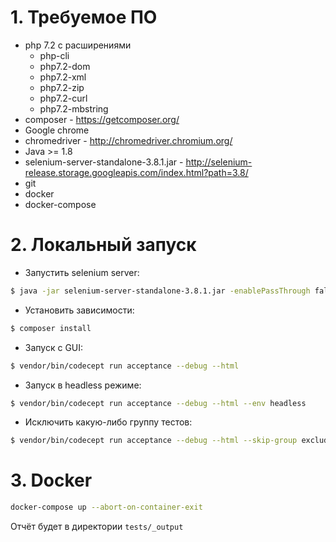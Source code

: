 # 1. Требуемое ПО
* php 7.2 c расширениями
  * php-cli
  * php7.2-dom
  * php7.2-xml
  * php7.2-zip
  * php7.2-curl
  * php7.2-mbstring
* composer - https://getcomposer.org/
* Google chrome
* chromedriver - http://chromedriver.chromium.org/
* Java >= 1.8
* selenium-server-standalone-3.8.1.jar - http://selenium-release.storage.googleapis.com/index.html?path=3.8/
* git
* docker
* docker-compose

# 2. Локальный запуск
* Запустить selenium server:
```sh
$ java -jar selenium-server-standalone-3.8.1.jar -enablePassThrough false
```
* Установить зависимости:
```sh
$ composer install
```
* Запуск с GUI:
```sh
$ vendor/bin/codecept run acceptance --debug --html
```
* Запуск в headless режиме:
```sh
$ vendor/bin/codecept run acceptance --debug --html --env headless
```
* Исключить какую-либо группу тестов:
```sh
$ vendor/bin/codecept run acceptance --debug --html --skip-group exclude --env ${ENV}
```

# 3. Docker

```sh
docker-compose up --abort-on-container-exit
```
Отчёт будет в директории `tests/_output`